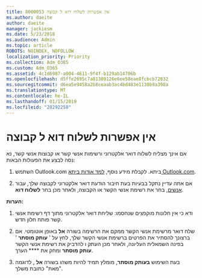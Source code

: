 ```yaml
---
title: 8000053 אין אפשרות לשלוח דוא ל קבוצה
ms.author: daeite
author: daeite
manager: jackiesm
ms.date: 5/23/2018
ms.audience: Admin
ms.topic: article
ROBOTS: NOINDEX, NOFOLLOW
localization_priority: Priority
ms.collection: Adm_O365
ms.custom: Adm_O365
ms.assetid: 4c1d6987-a004-4611-9f4f-b129ab14706b
ms.openlocfilehash: d5ffe2695c7a81380126e6ee58eae8fcbcb72832
ms.sourcegitcommit: d6ea5e9458a2b8ceaab3ac4bd483e1130b9a398a
ms.translationtype: MT
ms.contentlocale: he-IL
ms.lasthandoff: 01/15/2019
ms.locfileid: "28292258"
---
```

# <a name="unable-to-send-group-emails"></a>אין אפשרות לשלוח דוא ל קבוצה

אם אינך מצליח לשלוח דואר אלקטרוני ורשימות אנשי קשר או קבוצות אנשי קשר, נא נסה לבצע את הפעולות הבאות:
  
1. השתמש Outlook.com ביתא. לקבלת מידע נוסף, [למד אודות ביתא Outlook.com](https://support.office.com/article/e2261c7f-d413-4084-8f22-21282f42d8cf).
    
2. אם אתה עדיין נתקל בבעיות בעת חיבור הודעת דואר אלקטרוני לקבוצה שלך, עבור [אנשים](https://outlook.live.com/people/), בחר את רשימת אנשי הקשר או הקבוצה, ולאחר מכן בחר **לשלוח דוא**.
    
 **הערות:**
  
1. ודא כי אין חלונות מוקפצים שנחסמו: שליחת דואר אלקטרוני מתוך דף רשימת אנשי קשר פותח חלון חדש.
    
2. שלח דואר מרשימת אנשי הקשר ממקם את הרשימה בשורה **אל** באופן אוטומטי. אם ברצונך להסתיר את הפרטים ברשימת אנשי הקשר שלך, לחץ על ' **עותק מוסתר** ' בפינה השמאלית העליונה, ולאחר מכן העתק ו להדביק את רשימת אנשי הקשר **עותק מוסתר** ומחק את **** הערך. 
    
3. בעת השימוש **בעותק מוסתר**, מומלץ תמיד להיות משהו בשורה **אל** , לדוגמה "מאת" כתובת משלך. 
    

